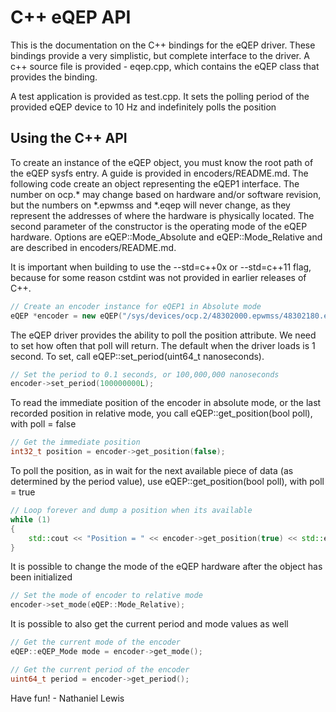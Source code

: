 C++ eQEP API
===============

This is the documentation on the C++ bindings for the eQEP driver.  These bindings provide a very simplistic, but complete interface to the driver.  A c++ source file is provided - eqep.cpp, which contains the eQEP class that provides the binding.

A test application is provided as test.cpp.  It sets the polling period of the provided eQEP device to 10 Hz and indefinitely polls the position

Using the C++ API
--------------------

To create an instance of the eQEP object, you must know the root path of the eQEP sysfs entry.  A guide is provided in encoders/README.md.  The following code create an object representing the eQEP1 interface.  The number on ocp.* may change based on hardware and/or software revision, but the numbers on *.epwmss and *.eqep will never change, as they represent the addresses of where the hardware is physically located.  The second parameter of the constructor is the operating mode of the eQEP hardware.  Options are eQEP::Mode_Absolute and eQEP::Mode_Relative and are described in encoders/README.md.

It is important when building to use the --std=c++0x or --std=c++11 flag, because for some reason cstdint was not provided in earlier releases of C++.

```cpp
// Create an encoder instance for eQEP1 in Absolute mode
eQEP *encoder = new eQEP("/sys/devices/ocp.2/48302000.epwmss/48302180.eqep", eQEP.Mode_Absolute);
```

The eQEP driver provides the ability to poll the position attribute.  We need to set how often that poll will return.  The default when the driver loads is 1 second.  To set, call eQEP::set_period(uint64_t nanoseconds).

```cpp
// Set the period to 0.1 seconds, or 100,000,000 nanoseconds
encoder->set_period(100000000L);
```

To read the immediate position of the encoder in absolute mode, or the last recorded position in relative mode, you call eQEP::get_position(bool poll), with poll = false

```cpp
// Get the immediate position
int32_t position = encoder->get_position(false);
```

To poll the position, as in wait for the next available piece of data (as determined by the period value), use eQEP::get_position(bool poll), with poll = true

```cpp
// Loop forever and dump a position when its available
while (1)
{
    std::cout << "Position = " << encoder->get_position(true) << std::endl;
}
```

It is possible to change the mode of the eQEP hardware after the object has been initialized

```cpp
// Set the mode of encoder to relative mode
encoder->set_mode(eQEP::Mode_Relative);
```

It is possible to also get the current period and mode values as well
```cpp
// Get the current mode of the encoder
eQEP::eQEP_Mode mode = encoder->get_mode();

// Get the current period of the encoder
uint64_t period = encoder->get_period();
```

Have fun! - Nathaniel Lewis


